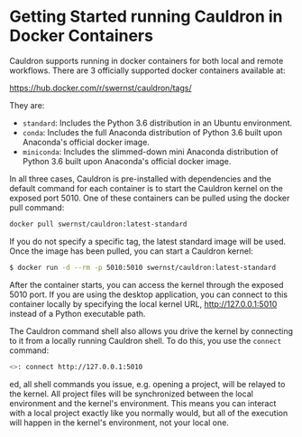 # Getting Started running Cauldron in Docker Containers

Cauldron supports running in docker containers for both local and remote workflows. There are 3 officially supported docker containers available at:

https://hub.docker.com/r/swernst/cauldron/tags/

They are:

* `standard`: Includes the Python 3.6 distribution in an Ubuntu environment.
* `conda`: Includes the full Anaconda distribution of Python 3.6 built upon Anaconda's official docker image.
* `miniconda`: Includes the slimmed-down mini Anaconda distribution of Python 3.6 built upon Anaconda's official docker image.

In all three cases, Cauldron is pre-installed with dependencies and the default command for each container is to start the Cauldron kernel on the exposed port 5010. One of these containers can be pulled using the docker pull command:

```bash
docker pull swernst/cauldron:latest-standard
```

If you do not specify a specific tag, the latest standard image will be used. Once the image has been pulled, you can start a Cauldron kernel:

```bash
$ docker run -d --rm -p 5010:5010 swernst/cauldron:latest-standard
```

After the container starts, you can access the kernel through the exposed 5010 port. If you are using the desktop application, you can connect to this container locally by specifying the local kernel URL, http://127.0.0.1:5010 instead of a Python executable path.


The Cauldron command shell also allows you drive the kernel by connecting to it from a locally running Cauldron shell. To do this, you use the `connect` command:

```bash
<>: connect http://127.0.0.1:5010
```

ed, all shell commands you issue, e.g. opening a project, will be relayed to the kernel. All project files will be synchronized between the local environment and the kernel's environment. This means you can interact with a local project exactly like you normally would, but all of the execution will happen in the kernel's environment, not your local one.

